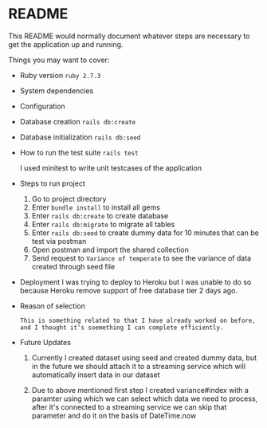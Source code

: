 # README

This README would normally document whatever steps are necessary to get the
application up and running.

Things you may want to cover:

* Ruby version
  `ruby 2.7.3`

* System dependencies

* Configuration

* Database creation
  `rails db:create`

* Database initialization
  `rails db:seed`

* How to run the test suite
  `rails test`

  I used minitest to write unit testcases of the application

* Steps to run project

  1. Go to project directory
  2. Enter `bundle install` to install all gems
  3. Enter `rails db:create` to create database
  4. Enter `rails db:migrate` to migrate all tables
  5. Enter `rails db:seed` to create dummy data for 10 minutes that can be test via postman
  6. Open postman and import the shared collection
  7. Send request to `Variance of temperate` to see the variance of data created through seed file

* Deployment
  I was trying to deploy to Heroku but I was unable to do so because Heroku remove support of free database tier 2 days ago.

* Reason of selection
  ```
  This is something related to that I have already worked on before, and I thought it's soemething I can complete efficiently.
  ```
* Future Updates
  1. Currently I created dataset using seed and created dummy data, but in the future we should attach it to a streaming service which will automatically insert data in our dataset

  2. Due to above mentioned first step I created variance#index with a paramter using which we can select which data we need to process, after it's connected to a streaming service we can skip that parameter and do it on the basis of DateTime.now

